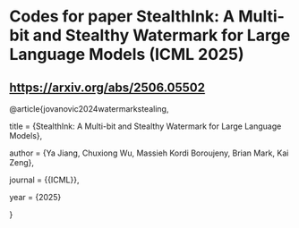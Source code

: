 # Codes for paper StealthInk: A Multi-bit and Stealthy Watermark for Large Language Models (ICML 2025)

## https://arxiv.org/abs/2506.05502

@article{jovanovic2024watermarkstealing,

  title = {StealthInk: A Multi-bit and Stealthy Watermark for Large Language Models},
  
  author = {Ya Jiang, Chuxiong Wu, Massieh Kordi Boroujeny, Brian Mark, Kai Zeng},
  
  journal = {{ICML}},
  
  year = {2025}
  
}
